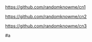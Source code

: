 https://github.com/randomknowme/cn1

https://github.com/randomknowme/cn2

https://github.com/randomknowme/cn3

#a
